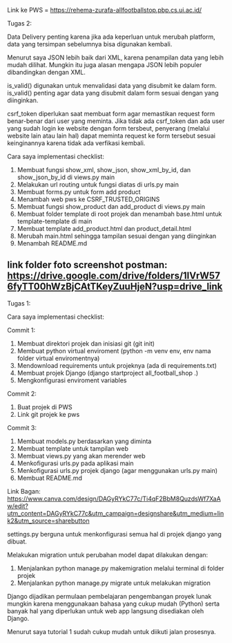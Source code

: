 Link ke PWS = https://rehema-zurafa-allfootballstop.pbp.cs.ui.ac.id/

Tugas 2:

Data Delivery penting karena jika ada keperluan untuk merubah platform, data yang tersimpan sebelumnya bisa digunakan kembali.

Menurut saya JSON lebih baik dari XML, karena penampilan data yang lebih mudah dilihat. Mungkin itu juga alasan mengapa JSON lebih populer dibandingkan dengan XML.

is_valid() digunakan untuk menvalidasi data yang disubmit ke dalam form. is_valid() penting agar data yang disubmit dalam form sesuai dengan yang diinginkan.

csrf_token diperlukan saat membuat form agar memastikan request form benar-benar dari user yang meminta. Jika tidak ada csrf_token dan ada user yang sudah login ke website dengan form tersbeut, penyerang (melalui website lain atau lain hal) dapat meminta request ke form tersebut sesuai keinginannya karena tidak ada verfikasi kembali.

Cara saya implementasi checklist:
1. Membuat fungsi show_xml, show_json, show_xml_by_id, dan show_json_by_id di views.py main
2. Melakukan url routing untuk fungsi diatas di urls.py main
3. Membuat forms.py untuk form add product 
4. Menambah web pws ke CSRF_TRUSTED_ORIGINS
5. Membuat fungsi show_product dan add_product di views.py main
6. Membuat folder template di root projek dan menambah base.html untuk template-template di main
7. Membuat template add_product.html dan product_detail.html
8. Merubah main.html sehingga tampilan sesuai dengan yang diinginkan
9. Menambah README.md

link folder foto screenshot postman: https://drive.google.com/drive/folders/1IVrW576fyTT00hWzBjCAtTKeyZuuHjeN?usp=drive_link
----------------------------------------------------------------------------------------------------------------------------
Tugas 1:

Cara saya implementasi checklist:

Commit 1:
1. Membuat direktori projek dan inisiasi git (git init)
2. Membuat python virtual enviroment (python -m venv env, env nama folder virtual enviromentnya)
3. Mendownload requirements untuk projeknya (ada di requirements.txt)
4. Membuat projek Django (django startproject all_football_shop .)
5. Mengkonfigurasi enviroment variables

Commit 2:
1. Buat projek di PWS
2. Link git projek ke pws

Commit 3:
1. Membuat models.py berdasarkan yang diminta
2. Membuat template untuk tampilan web
3. Membuat views.py yang akan merender web
4. Menkofigurasi urls.py pada aplikasi main
5. Menkofigurasi urls.py projek django (agar menggunakan urls.py main)
6. Membuat README.md

Link Bagan: https://www.canva.com/design/DAGyRYkC77c/Ti4qF2BbM8QuzdsWf7XaAw/edit?utm_content=DAGyRYkC77c&utm_campaign=designshare&utm_medium=link2&utm_source=sharebutton

settings.py berguna untuk menkonfigurasi semua hal di projek django yang dibuat.

Melakukan migration untuk perubahan model dapat dilakukan dengan:
1. Menjalankan python manage.py makemigration melalui terminal di folder projek 
2. Menjalankan python manage.py migrate untuk melakukan migration

Django dijadikan permulaan pembelajaran pengembangan proyek lunak mungkin karena menggunakaan bahasa yang cukup mudah (Python) serta banyak hal yang diperlukan untuk web app langsung disediakan oleh Django.

Menurut saya tutorial 1 sudah cukup mudah untuk diikuti jalan prosesnya.


